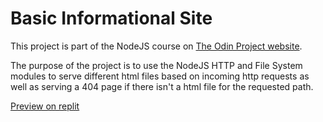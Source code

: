 # Basic Informational Site

This project is part of the NodeJS course on [The Odin Project website](https://www.theodinproject.com).

The purpose of the project is to use the NodeJS HTTP and File System modules to serve different html files based on incoming http requests as well as serving a 404 page if there isn't a html file for the requested path.

[Preview on replit](https://odin-basicinfosite.jshc1.repl.co)
